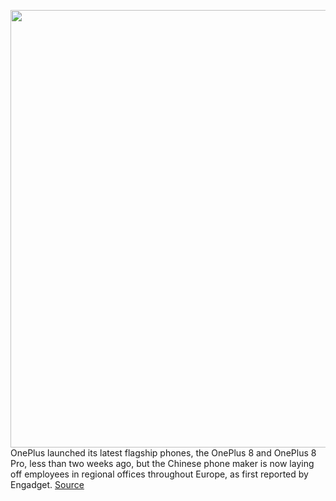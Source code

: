 <img src='https://cdn.vox-cdn.com/thumbor/sXiFvd4v_iVXY7nwlYMEVscJL0s=/0x0:2040x1360/1200x800/filters:focal(857x517:1183x843)/cdn.vox-cdn.com/uploads/chorus_image/image/66705252/vpavic_042009_3967_0058.0.jpg' width='700px' /><br/>
OnePlus launched its latest flagship phones, the OnePlus 8 and OnePlus 8 Pro, less than two weeks ago, but the Chinese phone maker is now laying off employees in regional offices throughout Europe, as first reported by Engadget.
<a href='https://www.theverge.com/2020/4/24/21235215/oneplus-layoffs-europe-regional-downsizing-uk-france-germany'> Source <a/>